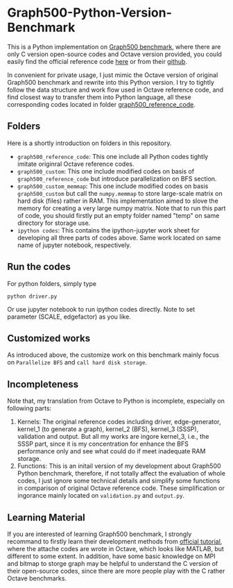 # Graph500-Python-Version-Benchmark
This is a Python implementation on [Graph500 benchmark](https://graph500.org), where there are only C version open-source codes and Octave version provided, you could easily find the official reference code [here](https://graph500.org/?page_id=47) or from their [github](https://github.com/graph500/graph500).

In convenient for private usage, I just mimic the Octave version of original Graph500 benchmark and rewrite into this Python version. I try to tightly follow the data structure and work flow used in Octave reference code, and find closest way to transfer them into Python language, all these corresponding codes located in folder [graph500_reference_code](https://github.com/themoonboy/Graph500-Python-Version-Benchmark/tree/master/graph500_reference_code).

## Folders
Here is a shortly introduction on folders in this repository.
* `graph500_reference_code`: This one include all Python codes tightly imitate originral Octave reference codes.
* `graph500_custom`: This one include modified codes on basis of `graph500_reference_code` but introduce parallelization on BFS section.
* `graph500_custom_memmap`: This one include modified codes on basis `graph500_custom` but call the  `numpy.memmap` to store large-scale matrix on hard disk (files) rather in RAM. This implementation aimed to slove the memory for creating a very large numpy matrix. Note that to run this part of code, you should firstly put an empty folder named "temp" on same directory for storage use.
* `ipython codes`: This contains the ipython-jupyter work sheet for developing all three parts of codes above. Same work located on same name of jupyter notebook, respectively.

## Run the codes
For python folders, simply type
```
python driver.py
```
Or use jupyter notebook to run ipython codes directly. Note to set parameter (SCALE, edgefactor) as you like.

## Customized works
As introduced above, the customize work on this benchmark mainly focus on  `Parallelize BFS` and `call hard disk storage`.

## Incompleteness
Note that, my translation from Octave to Python is incomplete, especially on following parts:
1. Kernels: The original reference codes including driver, edge-generator, kernel_1 (to generate a graph), kernel_2 (BFS), kernel_3 (SSSP), validation and output. But all my works are ingore kernel_3, i.e., the SSSP part, since it is my concentration for enhance the BFS performance only and see what could do if meet inadequate RAM storage.
2. Functions: This is an initail version of my development about Graph500 Python benchmark, therefore, if not totally affect the evaluation of whole codes, I just ignore some technical details and simplify some functions in comparison of original Octave reference code. These simplification or ingorance mainly located on `validation.py` and `output.py`.

## Learning Material
If you are interested of learning Graph500 benchmark, I strongly recommand to firstly learn their development methods from [official tutorial](https://graph500.org/?page_id=12), where the attache codes are wrote in Octave, which looks like MATLAB, but different to some extent. In addition, have some basic knowledge on MPI and bitmap to storge graph may be helpful to understand the C version of their open-source codes, since there are more people play with the C rather Octave benchmarks.

